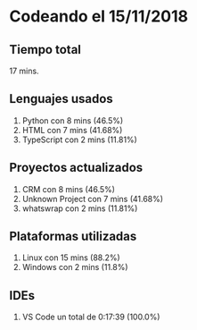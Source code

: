# Codeando el 15/11/2018

## Tiempo total
17 mins.

## Lenguajes usados
1. Python con 8 mins (46.5%)
1. HTML con 7 mins (41.68%)
1. TypeScript con 2 mins (11.81%)

## Proyectos actualizados
1. CRM con 8 mins (46.5%)
1. Unknown Project con 7 mins (41.68%)
1. whatswrap con 2 mins (11.81%)

## Plataformas utilizadas
1. Linux con 15 mins (88.2%)
1. Windows con 2 mins (11.8%)

## IDEs
1. VS Code un total de 0:17:39 (100.0%)
